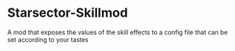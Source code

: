 # Starsector-Skillmod
A mod that exposes the values of the skill effects to a config file that can be set according to your tastes

